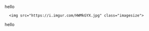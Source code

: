 <html>
    <head>
  </head>
    <body>
      <h>hello</h>
      
      <img src="https://i.imgur.com/HWMkGYX.jpg" class="imagesize"> 
</html>
  </body>
<h>hello</h>


